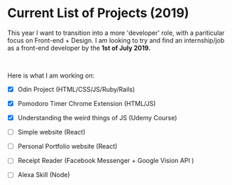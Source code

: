 # Current List of Projects (2019)

This year I want to transition into a more 'developer' role, with a pariticular focus on Front-end + Design. I am looking to try and find an internship/job as a front-end developer by the <b>1st of July 2019.</b>

<br>

Here is what I am working on:
- [x] Odin Project (HTML/CSS/JS/Ruby/Rails)
- [x] Pomodoro Timer Chrome Extension (HTML/JS)
- [x] Understanding the weird things of JS (Udemy Course)
- [ ] Simple website (React)
- [ ] Personal Portfolio website (React)
- [ ] Receipt Reader (Facebook Messenger  + Google Vision API )
- [ ] Alexa Skill (Node)


